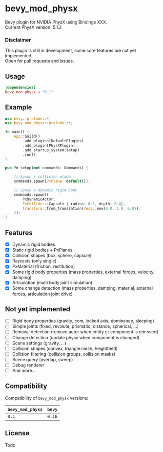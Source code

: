 # bevy_mod_physx
Bevy plugin for NVIDIA PhysX using Bindings XXX.    
Current PhysX version: 5.1.3

### Disclaimer
This plugin is still in development, some core features are not yet implemented.  
Open for pull requests and issues.

## Usage
```toml
[dependencies]
bevy_mod_physx = "0.1"
```

## Example
```rust
use bevy::prelude::*;
use bevy_mod_physx::prelude::*;

fn main() {
    App::build()
        .add_plugins(DefaultPlugins)
        .add_plugin(PhysXPlugin)
        .add_startup_system(setup)
        .run();
}

pub fn setup(mut commands: Commands) {

    // Spawn a collision plane
    commands.spawn(PxPlane::default()); 

    // Spawn a dynamic rigid body
    commands.spawn(( 
        PxDynamicActor,
        PxCollider::Capsule { radius: 0.1, depth: 0.4},
        Transform::from_translation(Vec3::new(0.0, 1.0, 0.0)),
    ));
}
```

## Features
* [x] Dynamic rigid bodies
* [x] Static rigid bodies + PxPlanes
* [x] Collision shapes (box, sphere, capsule)
* [x] Raycasts (only single)
* [x] PxMaterial (friction, restitution)
* [x] Some rigid body properties (mass properties, external forces, velocity, damping)
* [x] Articulation (multi body joint simulation)
* [x] Some change detection (mass properties, damping, material, external forces, articulation joint drive)

## Not yet implemented 
* [ ] Rigid body properties (gravity, com, locked axis, dominance, sleeping)
* [ ] Simple joints (fixed, revolute, prismatic, distance, spherical, ...)
* [ ] Removal detection (remove actor when entity or component is removed)
* [ ] Change detection (update physx when component is changed)
* [ ] Scene settings (gravity, ...)
* [ ] Collision shapes (convex, triangle mesh, heightfield)
* [ ] Collision filtering (collision groups, collision masks)
* [ ] Scene query (overlap, sweep)
* [ ] Debug renderer
* [ ] And more...

## Compatibility
Compatibility of `bevy_mod_physx` versions:

| `bevy_mod_physx`  | `bevy` |
| :--           | :--    |
| `0.1`         | `0.10` |

## License
Todo
